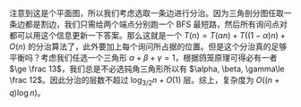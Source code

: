注意到这是个平面图，所以我们考虑选取一条边进行分治。因为三角剖分图任取一条边都是割边，我们只需给两个端点分别跑一个 BFS 最短路，然后所有询问点对都可以用这个信息更新一下答案。那么这就是一个 $T(n) = T(\alpha n) + T((1-\alpha)n)+O(n)$ 的分治算法了，此外要加上每个询问所占据的位置。但是这个分治真的足够平衡吗？考虑我们任选一个三角形 $\alpha + \beta + \gamma=1$，根据鸽笼原理可得必有一者 $\ge \frac 13$，我们总是不必选钝角三角形所以有 $\alpha, \beta, \gamma\le \frac 12$。因此分治的层数不超过 $\log_{3/2}n + O(1)$ 层。综上，复杂度为 $O((n+q)\log n)$。
